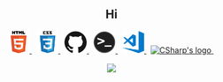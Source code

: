 <h2 align="center">Hi</h2>

<p align="center">
  
  <a title="Html" href="https://www.w3.org/html/">
    <img width="40" src="https://raw.githubusercontent.com/github/explore/master/topics/html/html.png" alt="Html's logo" />
  </a>&nbsp;

  <a title="Css" href="https://css-tricks.com/">
      <img width="40" src="https://raw.githubusercontent.com/github/explore/master/topics/css/css.png" alt="Css's logo" />
  </a>&nbsp;

  <a title="Github" href="https://github.com">
      <img width="40" src="https://raw.githubusercontent.com/github/explore/master/topics/github/github.png" alt="Github's logo" />
  </a>&nbsp;

<a title="Terminal" href="https://en.wikipedia.org/wiki/HTTP_404">
    <img width="40" src="https://raw.githubusercontent.com/github/explore/master/topics/terminal/terminal.png" alt="Terminal's logo" />
</a>&nbsp;

  <a title="Visual-studio-code" href="https://code.visualstudio.com/">
      <img width="40" src="https://raw.githubusercontent.com/github/explore/master/topics/visual-studio-code/visual-studio-code.png" alt="Visual-studio-code's logo" />
  </a>&nbsp;

  <a title="CSharp" href="http://www.cplusplus.com/">
      <img width="40" src="https://img1.pnghut.com/23/10/7/14MPR1bdqg/logo-c-symbol-microsoft-visual-studio-programming-language.jpg" alt="CSharp's logo" />
  </a>&nbsp;
</p>

<p align="center">
  
  <img align="center" src="https://github-readme-stats.vercel.app/api?username=rixan1337&count_private=true&show_icons=true&include_all_commits=true" />
</p>

